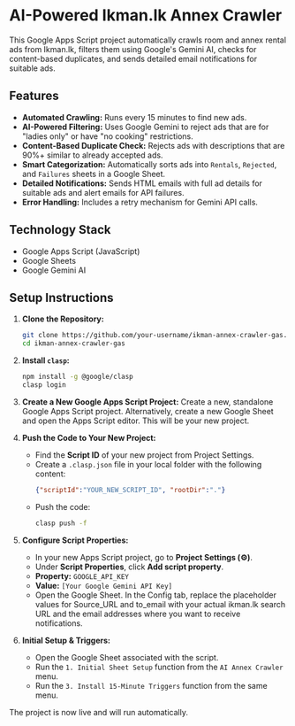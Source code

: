# AI-Powered Ikman.lk Annex Crawler

This Google Apps Script project automatically crawls room and annex rental ads from Ikman.lk, filters them using Google's Gemini AI, checks for content-based duplicates, and sends detailed email notifications for suitable ads.

## Features

-   **Automated Crawling:** Runs every 15 minutes to find new ads.
-   **AI-Powered Filtering:** Uses Google Gemini to reject ads that are for "ladies only" or have "no cooking" restrictions.
-   **Content-Based Duplicate Check:** Rejects ads with descriptions that are 90%+ similar to already accepted ads.
-   **Smart Categorization:** Automatically sorts ads into `Rentals`, `Rejected`, and `Failures` sheets in a Google Sheet.
-   **Detailed Notifications:** Sends HTML emails with full ad details for suitable ads and alert emails for API failures.
-   **Error Handling:** Includes a retry mechanism for Gemini API calls.

## Technology Stack

-   Google Apps Script (JavaScript)
-   Google Sheets
-   Google Gemini AI

## Setup Instructions

1.  **Clone the Repository:**
    ```bash
    git clone https://github.com/your-username/ikman-annex-crawler-gas.git
    cd ikman-annex-crawler-gas
    ```

2.  **Install `clasp`:**
    ```bash
    npm install -g @google/clasp
    clasp login
    ```

3.  **Create a New Google Apps Script Project:**
    Create a new, standalone Google Apps Script project. Alternatively, create a new Google Sheet and open the Apps Script editor. This will be your new project.

4.  **Push the Code to Your New Project:**
    -   Find the **Script ID** of your new project from Project Settings.
    -   Create a `.clasp.json` file in your local folder with the following content:
        ```json
        {"scriptId":"YOUR_NEW_SCRIPT_ID", "rootDir":"."}
        ```
    -   Push the code:
        ```bash
        clasp push -f
        ```

5.  **Configure Script Properties:**
    -   In your new Apps Script project, go to **Project Settings (⚙️)**.
    -   Under **Script Properties**, click **Add script property**.
    -   **Property:** `GOOGLE_API_KEY`
    -   **Value:** `[Your Google Gemini API Key]`
    -   Open the Google Sheet. In the Config tab, replace the placeholder values for Source_URL and to_email with your actual ikman.lk search URL and the email addresses where you want to receive notifications.

6.  **Initial Setup & Triggers:**
    -   Open the Google Sheet associated with the script.
    -   Run the `1. Initial Sheet Setup` function from the `AI Annex Crawler` menu.
    -   Run the `3. Install 15-Minute Triggers` function from the same menu.

The project is now live and will run automatically.
